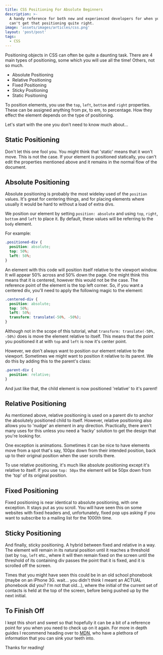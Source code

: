 ```yaml
---
title: CSS Positioning For Absolute Beginners
description: >-
  A handy reference for both new and experienced developers for when you just
  can't get that positioning quite right.
image: 'assets/images/articles/css.png'
layout: 'post/post'
tags:
  - CSS
---
```


Positioning objects in CSS can often be quite a daunting task. There are 4 main types of positioning, some which you will use all the time! Others, not so much.

- Absolute Positioning
- Relative Positioning
- Fixed Positioning
- Sticky Positioning
- Static Positioning

To position elements, you use the `top`, `left`, `bottom` and `right` properties. These can be assigned anything from px, to em, to percentage. How they effect the element depends on the type of positioning.

Let's start with the one you don't need to know much about...

## Static Positioning

Don't let this one fool you. You might think that 'static' means that it won't move. This is not the case. If your element is positioned statically, you can't edit the properties mentioned above and it remains in the normal flow of the document.

## Absolute Positioning

Absolute positioning is probably the most wideley used of the `position` values. It's great for centering things, and for placing elements where usually it would be hard to without a load of extra divs.

We position our element by setting `position: absolute` and using `top`, `right`, `bottom` and `left` to place it. By default, these values will be referring to the `body` element.

For example:

```css
.positioned-div {
  position: absolute;
  top: 50%;
  left: 50%;
}
```

An element with this code will position itself relative to the viewport window. It will appear 50% across and 50% down the page. One might think this means that it is centered, however this would not be the case. The reference point of the element is the top left corner. So, if you want a centered div, you'll need to apply the following magic to the element:

```css
.centered-div {
  position: absolute;
  top: 50%;
  left: 50%;
  transform: translate(-50%, -50%);
}
```

Although not in the scope of this tutorial, what `transform: translate(-50%, -50%)` does is move the element relative to itself. This means that the point you positioned it at with `top` and `left` is now it's center point.

However, we don't always want to position our element relative to the viewport. Sometimes we might want to position it relative to its parent. We do this by adding this to the parent's class:

```css
.parent-div {
  position: relative;
}
```

And just like that, the child element is now positioned 'relative' to it's parent!

## Relative Positioning

As mentioned above, relative positioning is used on a parent div to anchor the absolutely positioned child to itself. However, relative positioning also allows you to 'nudge' an element in any direction. Practically, there aren't many uses for this unless you need a 'hacky' solution to get the design that you're looking for.

One exception is animations. Sometimes it can be nice to have elements move from a spot that's say, 100px down from their intended position, back up to their original position when the user scrolls there.

To use relative positioning, it's much like absolute positioning except it's relative to itself. If you use `top: 50px` the element will be 50px down from the 'top' of its original position.

## Fixed Positioning

Fixed positioning is near identical to absolute positioning, with one exception. It stays put as you scroll. You will have seen this on some websites with fixed headers and, unfortunately, fixed pop ups asking if you want to subscribe to a mailing list for the 1000th time.

## Sticky Positioning

And finally, sticky positioning. A hybrid between fixed and relative in a way. The element will remain in its natural position until it reaches a threshold (set by `top`, `left` etc., where it will then remain fixed on the screen until the threshold of its containing div passes the point that it is fixed, and it is scrolled off the screen.

Times that you might have seen this could be in an old school phonebook (maybe on an iPhone 3G. wait... you didn't think I meant an ACTUAL phonebook did you? I'm not that old...), where the initial of the current set of contacts is held at the top of the screen, before being pushed up by the next initial.

## To Finish Off

I kept this short and sweet so that hopefully it can be a bit of a reference point for you when you need to check up on it again. For more in depth guides I recommend heading over to [MDN](https://developer.mozilla.org/en-US/docs/Web/CSS/position), who have a plethora of information that you can sink your teeth into.

Thanks for reading!
